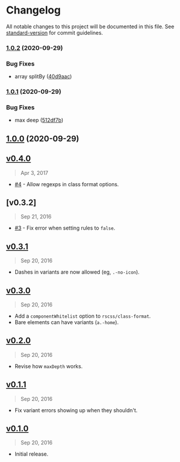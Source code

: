 # Changelog

All notable changes to this project will be documented in this file. See [standard-version](https://github.com/conventional-changelog/standard-version) for commit guidelines.

### [1.0.2](https://github.com/nurdiansyah/stylelint-rscss/compare/v1.0.1...v1.0.2) (2020-09-29)


### Bug Fixes

* array splitBy ([40d9aac](https://github.com/nurdiansyah/stylelint-rscss/commit/40d9aac))

### [1.0.1](https://github.com/nurdiansyah/stylelint-rscss/compare/v1.0.0...v1.0.1) (2020-09-29)


### Bug Fixes

* max deep ([512df7b](https://github.com/nurdiansyah/stylelint-rscss/commit/512df7b))

## [1.0.0](https://github.com/nurdiansyah/stylelint-rscss/compare/v0.4.0...v1.0.0) (2020-09-29)

## [v0.4.0]
> Apr  3, 2017

- [#4] - Allow regexps in class format options.

[v0.4.0]: https://github.com/rstacruz/stylelint-rscss/compare/v0.3.2...v0.4.0

## [v0.3.2]
> Sep 21, 2016

- [#3] - Fix error when setting rules to `false`.

## [v0.3.1]
> Sep 20, 2016

- Dashes in variants are now allowed (eg, `.-no-icon`).

[v0.3.1]: https://github.com/rstacruz/stylelint-rscss/compare/v0.3.0...v0.3.1

## [v0.3.0]
> Sep 20, 2016

- Add a `componentWhitelist` option to `rscss/class-format`.
- Bare elements can have variants (`a.-home`).

[v0.3.0]: https://github.com/rstacruz/stylelint-rscss/compare/v0.2.0...v0.3.0

## [v0.2.0]
> Sep 20, 2016

- Revise how `maxDepth` works.

[v0.2.0]: https://github.com/rstacruz/stylelint-rscss/compare/v0.1.1...v0.2.0

## [v0.1.1]
> Sep 20, 2016

- Fix variant errors showing up when they shouldn't.

[v0.1.1]: https://github.com/rstacruz/stylelint-rscss/compare/v0.1.0...v0.1.1

## [v0.1.0]
> Sep 20, 2016

- Initial release.

[v0.1.0]: https://github.com/rstacruz/stylelint-rscss/tree/v0.1.0

[#3]: https://github.com/rstacruz/stylelint-rscss/issues/3
[#4]: https://github.com/rstacruz/stylelint-rscss/issues/4
